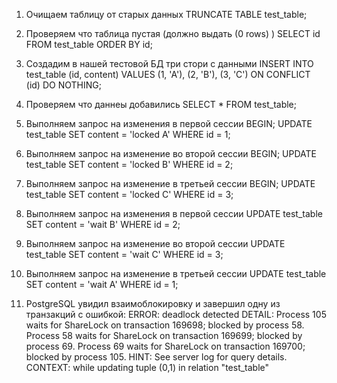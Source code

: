 1. Очищаем таблицу от старых данных
TRUNCATE TABLE test_table;

2. Проверяем что таблица пустая (должно выдать (0 rows) )
SELECT id FROM test_table ORDER BY id;

3. Создадим в нашей тестовой БД три стори с данными
INSERT INTO test_table (id, content)
VALUES (1, 'A'), (2, 'B'), (3, 'C')
ON CONFLICT (id) DO NOTHING;

4. Проверяем что даннеы добавились
SELECT * FROM test_table;

5. Выполняем запрос на изменения в первой сессии
BEGIN;
UPDATE test_table SET content = 'locked A' WHERE id = 1;

6. Выполняем запрос на изменение во второй сессии
BEGIN;
UPDATE test_table SET content = 'locked B' WHERE id = 2;

7. Выполняем запрос на изменение в третьей сессии
BEGIN;
UPDATE test_table SET content = 'locked C' WHERE id = 3;

8. Выполняем запрос на изменения в первой сессии
UPDATE test_table SET content = 'wait B' WHERE id = 2;

9. Выполняем запрос на изменение во второй сессии
UPDATE test_table SET content = 'wait C' WHERE id = 3;

10. Выполняем запрос на изменение в третьей сессии
UPDATE test_table SET content = 'wait A' WHERE id = 1;

11. PostgreSQL увидил взаимоблокировку и завершил одну из транзакций с ошибкой:
ERROR:  deadlock detected
DETAIL:  Process 105 waits for ShareLock on transaction 169698; blocked by process 58.
Process 58 waits for ShareLock on transaction 169699; blocked by process 69.
Process 69 waits for ShareLock on transaction 169700; blocked by process 105.
HINT:  See server log for query details.
CONTEXT:  while updating tuple (0,1) in relation "test_table"